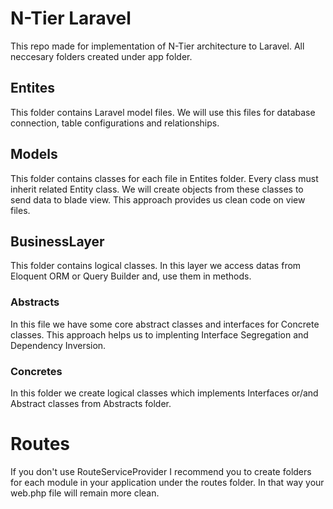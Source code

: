 # N-Tier Laravel

This repo made for implementation of N-Tier architecture to Laravel. All neccesary folders created under app folder.

## Entites
This folder contains Laravel model files. We will use this files for database connection, table configurations and relationships.
## Models
This folder contains classes for each file in Entites folder. Every class must inherit related Entity class. We will create objects from these classes to send data to blade view. This approach provides us clean code on view files.
## BusinessLayer
This folder contains logical classes. In this layer we access datas from Eloquent ORM or Query Builder and, use them in methods.
### Abstracts
In this file we have some core abstract classes and interfaces for Concrete classes. This approach helps us to implenting Interface Segregation and Dependency Inversion.

### Concretes
In this folder we create logical classes which implements Interfaces or/and Abstract classes from Abstracts folder.

# Routes 
If you don't use RouteServiceProvider I recommend you to create folders for each module in your application under the routes folder. In that way your web.php file will remain more clean.